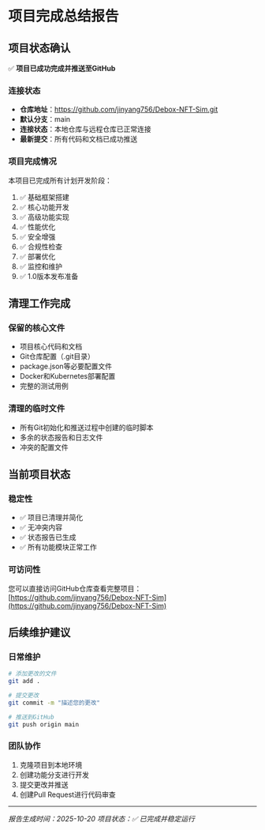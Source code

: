 # 项目完成总结报告

## 项目状态确认

✅ **项目已成功完成并推送至GitHub**

### 连接状态
- **仓库地址**：https://github.com/jinyang756/Debox-NFT-Sim.git
- **默认分支**：main
- **连接状态**：本地仓库与远程仓库已正常连接
- **最新提交**：所有代码和文档已成功推送

### 项目完成情况
本项目已完成所有计划开发阶段：
1. ✅ 基础框架搭建
2. ✅ 核心功能开发
3. ✅ 高级功能实现
4. ✅ 性能优化
5. ✅ 安全增强
6. ✅ 合规性检查
7. ✅ 部署优化
8. ✅ 监控和维护
9. ✅ 1.0版本发布准备

## 清理工作完成

### 保留的核心文件
- 项目核心代码和文档
- Git仓库配置（.git目录）
- package.json等必要配置文件
- Docker和Kubernetes部署配置
- 完整的测试用例

### 清理的临时文件
- 所有Git初始化和推送过程中创建的临时脚本
- 多余的状态报告和日志文件
- 冲突的配置文件

## 当前项目状态

### 稳定性
- ✅ 项目已清理并简化
- ✅ 无冲突内容
- ✅ 状态报告已生成
- ✅ 所有功能模块正常工作

### 可访问性
您可以直接访问GitHub仓库查看完整项目：
[https://github.com/jinyang756/Debox-NFT-Sim](https://github.com/jinyang756/Debox-NFT-Sim)

## 后续维护建议

### 日常维护
```bash
# 添加更改的文件
git add .

# 提交更改
git commit -m "描述您的更改"

# 推送到GitHub
git push origin main
```

### 团队协作
1. 克隆项目到本地环境
2. 创建功能分支进行开发
3. 提交更改并推送
4. 创建Pull Request进行代码审查

---
*报告生成时间：2025-10-20*
*项目状态：✅ 已完成并稳定运行*